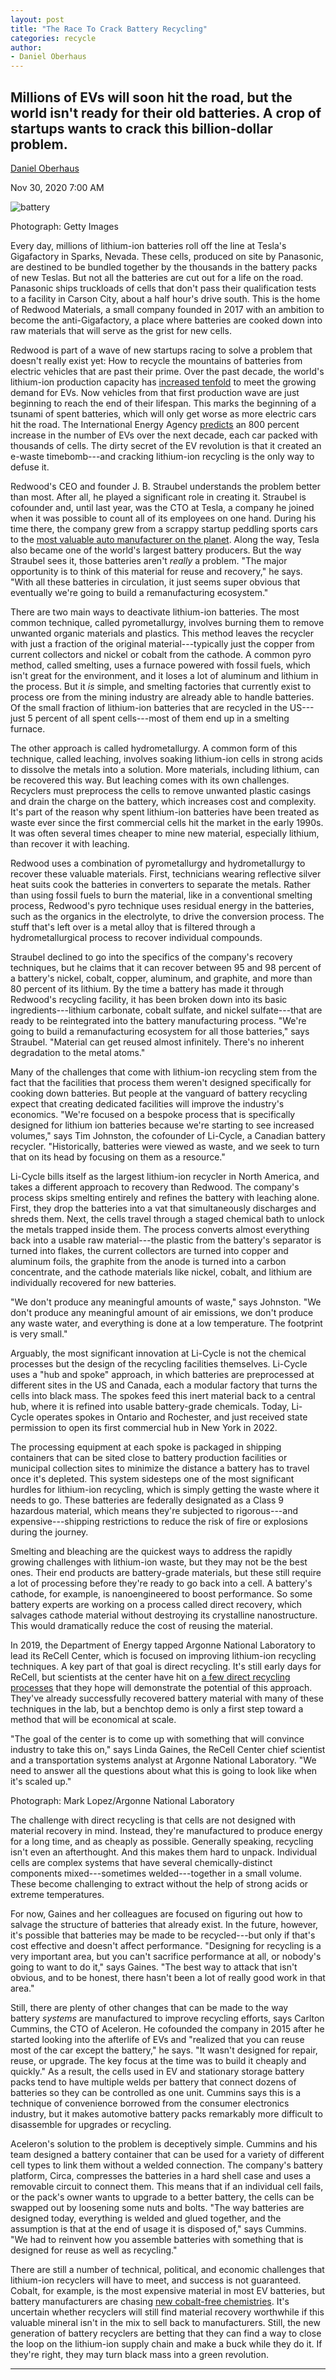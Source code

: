 ```yaml
---
layout: post
title: "The Race To Crack Battery Recycling"
categories: recycle
author:
- Daniel Oberhaus
---
```



Millions of EVs will soon hit the road, but the world isn't ready for their old batteries. A crop of startups wants to crack this billion-dollar problem.
---------------------------------------------------------------------------------------------------------------------------------------------------------

[Daniel Oberhaus](https://www.wired.com/author/daniel-oberhaus)

Nov 30, 2020 7:00 AM

![battery](https://media.wired.com/photos/5fbe74ee36f8a02c47d79171/master/w_2560%2Cc_limit/Science_battery_ev_629339410.jpg)

Photograph: Getty Images

Every day, millions of lithium-ion batteries roll off the line at Tesla's Gigafactory in Sparks, Nevada. These cells, produced on site by Panasonic, are destined to be bundled together by the thousands in the battery packs of new Teslas. But not all the batteries are cut out for a life on the road. Panasonic ships truckloads of cells that don't pass their qualification tests to a facility in Carson City, about a half hour's drive south. This is the home of Redwood Materials, a small company founded in 2017 with an ambition to become the anti-Gigafactory, a place where batteries are cooked down into raw materials that will serve as the grist for new cells.

Redwood is part of a wave of new startups racing to solve a problem that doesn't really exist yet: How to recycle the mountains of batteries from electric vehicles that are past their prime. Over the past decade, the world's lithium-ion production capacity has [increased tenfold](https://www.iea.org/data-and-statistics/charts/commissioned-ev-and-energy-storage-lithium-ion-battery-cell-production-capacity-by-region-and-associated-annual-investment-2010-2022) to meet the growing demand for EVs. Now vehicles from that first production wave are just beginning to reach the end of their lifespan. This marks the beginning of a tsunami of spent batteries, which will only get worse as more electric cars hit the road. The International Energy Agency [predicts](https://www.iea.org/reports/global-ev-outlook-2019) an 800 percent increase in the number of EVs over the next decade, each car packed with thousands of cells. The dirty secret of the EV revolution is that it created an e-waste timebomb---and cracking lithium-ion recycling is the only way to defuse it.

Redwood's CEO and founder J. B. Straubel understands the problem better than most. After all, he played a significant role in creating it. Straubel is cofounder and, until last year, was the CTO at Tesla, a company he joined when it was possible to count all of its employees on one hand. During his time there, the company grew from a scrappy startup peddling sports cars to the [most valuable auto manufacturer on the planet](https://www.wired.com/story/tesla-worth-more-than-ford-gm-combined/). Along the way, Tesla also became one of the world's largest battery producers. But the way Straubel sees it, those batteries aren't *really* a problem. "The major opportunity is to think of this material for reuse and recovery," he says. "With all these batteries in circulation, it just seems super obvious that eventually we're going to build a remanufacturing ecosystem."

There are two main ways to deactivate lithium-ion batteries. The most common technique, called pyrometallurgy, involves burning them to remove unwanted organic materials and plastics. This method leaves the recycler with just a fraction of the original material---typically just the copper from current collectors and nickel or cobalt from the cathode. A common pyro method, called smelting, uses a furnace powered with fossil fuels, which isn't great for the environment, and it loses a lot of aluminum and lithium in the process. But it *is* simple, and smelting factories that currently exist to process ore from the mining industry are already able to handle batteries. Of the small fraction of lithium-ion batteries that are recycled in the US---just 5 percent of all spent cells---most of them end up in a smelting furnace.

The other approach is called hydrometallurgy. A common form of this technique, called leaching, involves soaking lithium-ion cells in strong acids to dissolve the metals into a solution. More materials, including lithium, can be recovered this way. But leaching comes with its own challenges. Recyclers must preprocess the cells to remove unwanted plastic casings and drain the charge on the battery, which increases cost and complexity. It's part of the reason why spent lithium-ion batteries have been treated as waste ever since the first commercial cells hit the market in the early 1990s. It was often several times cheaper to mine new material, especially lithium, than recover it with leaching.

Redwood uses a combination of pyrometallurgy and hydrometallurgy to recover these valuable materials. First, technicians wearing reflective silver heat suits cook the batteries in converters to separate the metals. Rather than using fossil fuels to burn the material, like in a conventional smelting process, Redwood's pyro technique uses residual energy in the batteries, such as the organics in the electrolyte, to drive the conversion process. The stuff that's left over is a metal alloy that is filtered through a hydrometallurgical process to recover individual compounds.

Straubel declined to go into the specifics of the company's recovery techniques, but he claims that it can recover between 95 and 98 percent of a battery's nickel, cobalt, copper, aluminum, and graphite, and more than 80 percent of its lithium. By the time a battery has made it through Redwood's recycling facility, it has been broken down into its basic ingredients---lithium carbonate, cobalt sulfate, and nickel sulfate---that are ready to be reintegrated into the battery manufacturing process. "We're going to build a remanufacturing ecosystem for all those batteries," says Straubel. "Material can get reused almost infinitely. There's no inherent degradation to the metal atoms."

Many of the challenges that come with lithium-ion recycling stem from the fact that the facilities that process them weren't designed specifically for cooking down batteries. But people at the vanguard of battery recycling expect that creating dedicated facilities will improve the industry's economics. "We're focused on a bespoke process that is specifically designed for lithium ion batteries because we're starting to see increased volumes," says Tim Johnston, the cofounder of Li-Cycle, a Canadian battery recycler. "Historically, batteries were viewed as waste, and we seek to turn that on its head by focusing on them as a resource."

Li-Cycle bills itself as the largest lithium-ion recycler in North America, and takes a different approach to recovery than Redwood. The company's process skips smelting entirely and refines the battery with leaching alone. First, they drop the batteries into a vat that simultaneously discharges and shreds them. Next, the cells travel through a staged chemical bath to unlock the metals trapped inside them. The process converts almost everything back into a usable raw material---the plastic from the battery's separator is turned into flakes, the current collectors are turned into copper and aluminum foils, the graphite from the anode is turned into a carbon concentrate, and the cathode materials like nickel, cobalt, and lithium are individually recovered for new batteries.

"We don't produce any meaningful amounts of waste," says Johnston. "We don't produce any meaningful amount of air emissions, we don't produce any waste water, and everything is done at a low temperature. The footprint is very small."

Arguably, the most significant innovation at Li-Cycle is not the chemical processes but the design of the recycling facilities themselves. Li-Cycle uses a "hub and spoke" approach, in which batteries are preprocessed at different sites in the US and Canada, each a modular factory that turns the cells into black mass. The spokes feed this inert material back to a central hub, where it is refined into usable battery-grade chemicals. Today, Li-Cycle operates spokes in Ontario and Rochester, and just received state permission to open its first commercial hub in New York in 2022.

The processing equipment at each spoke is packaged in shipping containers that can be sited close to battery production facilities or municipal collection sites to minimize the distance a battery has to travel once it's depleted. This system sidesteps one of the most significant hurdles for lithium-ion recycling, which is simply getting the waste where it needs to go. These batteries are federally designated as a Class 9 hazardous material, which means they're subjected to rigorous---and expensive---shipping restrictions to reduce the risk of fire or explosions during the journey.

Smelting and bleaching are the quickest ways to address the rapidly growing challenges with lithium-ion waste, but they may not be the best ones. Their end products are battery-grade materials, but these still require a lot of processing before they're ready to go back into a cell. A battery's cathode, for example, is nanoengineered to boost performance. So some battery experts are working on a process called direct recovery, which salvages cathode material without destroying its crystalline nanostructure. This would dramatically reduce the cost of reusing the material.

In 2019, the Department of Energy tapped Argonne National Laboratory to lead its ReCell Center, which is focused on improving lithium-ion recycling techniques. A key part of that goal is direct recycling. It's still early days for ReCell, but scientists at the center have hit on [a few direct recycling processes](https://recellcenter.org/2020/08/21/recell-advanced-battery-recycling-center-third-quarter-progress-report-2020/) that they hope will demonstrate the potential of this approach. They've already successfully recovered battery material with many of these techniques in the lab, but a benchtop demo is only a first step toward a method that will be economical at scale.

"The goal of the center is to come up with something that will convince industry to take this on," says Linda Gaines, the ReCell Center chief scientist and a transportation systems analyst at Argonne National Laboratory. "We need to answer all the questions about what this is going to look like when it's scaled up."

Photograph: Mark Lopez/Argonne National Laboratory

The challenge with direct recycling is that cells are not designed with material recovery in mind. Instead, they're manufactured to produce energy for a long time, and as cheaply as possible. Generally speaking, recycling isn't even an afterthought. And this makes them hard to unpack. Individual cells are complex systems that have several chemically-distinct components mixed---sometimes welded---together in a small volume. These become challenging to extract without the help of strong acids or extreme temperatures.

For now, Gaines and her colleagues are focused on figuring out how to salvage the structure of batteries that already exist. In the future, however, it's possible that batteries may be made to be recycled---but only if that's cost effective and doesn't affect performance. "Designing for recycling is a very important area, but you can't sacrifice performance at all, or nobody's going to want to do it," says Gaines. "The best way to attack that isn't obvious, and to be honest, there hasn't been a lot of really good work in that area."

Still, there are plenty of other changes that can be made to the way battery *systems* are manufactured to improve recycling efforts, says Carlton Cummins, the CTO of Aceleron. He cofounded the company in 2015 after he started looking into the afterlife of EVs and "realized that you can reuse most of the car except the battery," he says. "It wasn't designed for repair, reuse, or upgrade. The key focus at the time was to build it cheaply and quickly." As a result, the cells used in EV and stationary storage battery packs tend to have multiple welds per battery that connect dozens of batteries so they can be controlled as one unit. Cummins says this is a technique of convenience borrowed from the consumer electronics industry, but it makes automotive battery packs remarkably more difficult to disassemble for upgrades or recycling.

Aceleron's solution to the problem is deceptively simple. Cummins and his team designed a battery container that can be used for a variety of different cell types to link them without a welded connection. The company's battery platform, Circa, compresses the batteries in a hard shell case and uses a removable circuit to connect them. This means that if an individual cell fails, or the pack's owner wants to upgrade to a better battery, the cells can be swapped out by loosening some nuts and bolts. "The way batteries are designed today, everything is welded and glued together, and the assumption is that at the end of usage it is disposed of," says Cummins. "We had to reinvent how you assemble batteries with something that is designed for reuse as well as recycling."

There are still a number of technical, political, and economic challenges that lithium-ion recyclers will have to meet, and success is not guaranteed. Cobalt, for example, is the most expensive material in most EV batteries, but battery manufacturers are chasing [new cobalt-free chemistries](https://www.wired.com/story/this-cobalt-free-battery-is-good-for-the-planet-and-it-actually-works/). It's uncertain whether recyclers will still find material recovery worthwhile if this valuable mineral isn't in the mix to sell back to manufacturers. Still, the new generation of battery recyclers are betting that they can find a way to close the loop on the lithium-ion supply chain and make a buck while they do it. If they're right, they may turn black mass into a green revolution.

* * * * *
